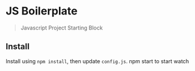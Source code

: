 # JS Boilerplate
> Javascript Project Starting Block

## Install
Install using `npm install`, then update `config.js`.
npm start to start watch
